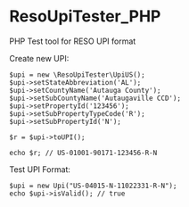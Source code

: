 # ResoUpiTester_PHP
PHP Test tool for RESO UPI format

Create new UPI:

```
$upi = new \ResoUpiTester\UpiUS();
$upi->setStateAbbreviation('AL');
$upi->setCountyName('Autauga County');
$upi->setSubCountyName('Autaugaville CCD');
$upi->setPropertyId('123456');
$upi->setSubPropertyTypeCode('R');
$upi->setSubPropertyId('N');

$r = $upi->toUPI();

echo $r; // US-01001-90171-123456-R-N
```

Test UPI Format: 

```
$upi = new Upi("US-04015-N-11022331-R-N");
echo $upi->isValid(); // true
```